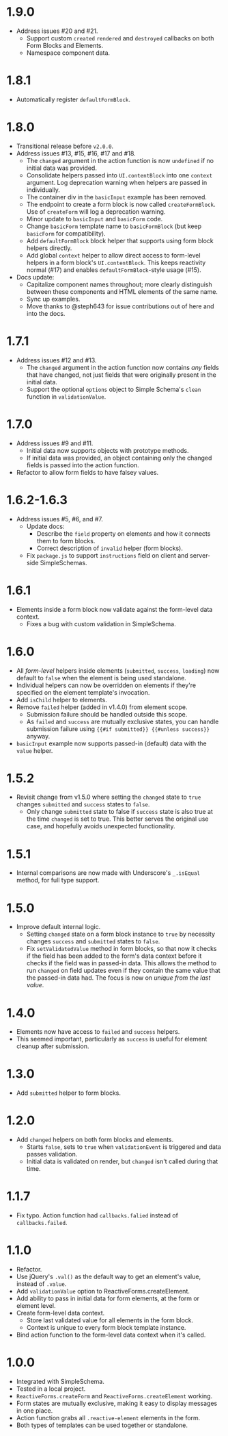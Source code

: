 1.9.0
=====

* Address issues #20 and #21.
  * Support custom `created` `rendered` and `destroyed` callbacks on both Form Blocks and Elements.
  * Namespace component data.

1.8.1
=====

* Automatically register `defaultFormBlock`.

1.8.0
=====

* Transitional release before `v2.0.0`.
* Address issues #13, #15, #16, #17 and #18.
  * The `changed` argument in the action function is now `undefined` if no initial data was provided.
  * Consolidate helpers passed into `UI.contentBlock` into one `context` argument.
    Log deprecation warning when helpers are passed in individually.
  * The container div in the `basicInput` example has been removed.
  * The endpoint to create a form block is now called `createFormBlock`.
    Use of `createForm` will log a deprecation warning.
  * Minor update to `basicInput` and `basicForm` code.
  * Change `basicForm` template name to `basicFormBlock` (but keep `basicForm` for compatibility).
  * Add `defaultFormBlock` block helper that supports using form block helpers directly.
  * Add global `context` helper to allow direct access to form-level helpers in a form block's `UI.contentBlock`.
    This keeps reactivity normal (#17) and enables `defaultFormBlock`-style usage (#15).
* Docs update:
  * Capitalize component names throughout; more clearly distinguish between these components and HTML elements of the same name.
  * Sync up examples.
  * Move thanks to @steph643 for issue contributions out of here and into the docs.

1.7.1
=====

* Address issues #12 and #13.
  * The `changed` argument in the action function now contains *any* fields that have changed, not just fields that were originally present in the initial data.
  * Support the optional `options` object to Simple Schema's `clean` function in `validationValue`.

1.7.0
=====

* Address issues #9 and #11.
  * Initial data now supports objects with prototype methods.
  * If initial data was provided, an object containing only the changed fields is passed into the action function.
* Refactor to allow form fields to have falsey values.

1.6.2-1.6.3
===========

* Address issues #5, #6, and #7.
  * Update docs:
    * Describe the `field` property on elements and how it connects them to form blocks.
    * Correct description of `invalid` helper (form blocks).
  * Fix `package.js` to support `instructions` field on client and server-side SimpleSchemas.

1.6.1
=====

* Elements inside a form block now validate against the form-level data context.
  * Fixes a bug with custom validation in SimpleSchema.

1.6.0
=====

* All *form-level* helpers inside elements (`submitted`, `success`, `loading`) now default to `false`
  when the element is being used standalone.
* Individual helpers can now be overridden on elements if they're specified on the element
  template's invocation.
* Add `isChild` helper to elements.
* Remove `failed` helper (added in v1.4.0) from element scope.
  * Submission failure should be handled outside this scope.
  * As `failed` and `success` are mutually exclusive states, you can handle submission
    failure using `{{#if submitted}} {{#unless success}}` anyway.
* `basicInput` example now supports passed-in (default) data with the `value` helper.

1.5.2
=====

* Revisit change from v1.5.0 where setting the `changed` state to `true` changes `submitted` and
  `success` states to `false`.
  * Only change `submitted` state to false if `success` state is also true at the time `changed`
    is set to true. This better serves the original use case, and hopefully avoids unexpected
    functionality.

1.5.1
=====

* Internal comparisons are now made with Underscore's `_.isEqual` method, for full type support.

1.5.0
=====

* Improve default internal logic.
  * Setting `changed` state on a form block instance to `true` by necessity changes `success`
    and `submitted` states to `false`.
  * Fix `setValidatedValue` method in form blocks, so that now it checks if the field has
    been added to the form's data context before it checks if the field was in passed-in
    data. This allows the method to run `changed` on field updates even if they contain the
    same value that the passed-in data had. The focus is now on *unique from the last value*.

1.4.0
=====

* Elements now have access to `failed` and `success` helpers.
* This seemed important, particularly as `success` is useful for element cleanup after submission.

1.3.0
=====

* Add `submitted` helper to form blocks.

1.2.0
=====

* Add `changed` helpers on both form blocks and elements.
  * Starts `false`, sets to `true` when `validationEvent` is triggered and data passes validation.
  * Initial data is validated on render, but `changed` isn't called during that time.

1.1.7
=====

* Fix typo. Action function had `callbacks.falied` instead of `callbacks.failed`.

1.1.0
=====

* Refactor.
* Use jQuery's `.val()` as the default way to get an element's value, instead of `.value`.
* Add `validationValue` option to ReactiveForms.createElement.
* Add ability to pass in initial data for form elements, at the form or element level.
* Create form-level data context.
  * Store last validated value for all elements in the form block.
  * Context is unique to every form block template instance.
* Bind action function to the form-level data context when it's called.

1.0.0
=====

* Integrated with SimpleSchema.
* Tested in a local project.
* `ReactiveForms.createForm` and `ReactiveForms.createElement` working.
* Form states are mutually exclusive, making it easy to display messages in one place.
* Action function grabs all `.reactive-element` elements in the form.
* Both types of templates can be used together or standalone.
